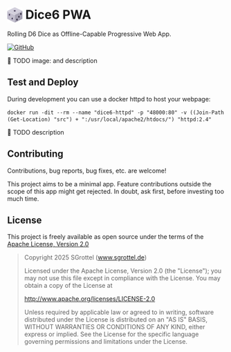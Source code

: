 # Dice6 PWA  <img src="imgs/dice6-icon-x48.png" alt="Dice6 Icon" align="left" style="height:1.25em;margin-right:0.25em">

Rolling D6 Dice as Offline-Capable Progressive Web App.

[![GitHub](https://img.shields.io/github/license/sgrottel/dice6-pwa)](LICENSE)

🚧 TODO image: and description


## Test and Deploy

During development you can use a docker httpd to host your webpage:
```pwsh
docker run -dit --rm --name "dice6-httpd" -p "48000:80" -v ((Join-Path (Get-Location) "src") + ":/usr/local/apache2/htdocs/") "httpd:2.4"
```

🚧 TODO description


## Contributing

Contributions, bug reports, bug fixes, etc. are welcome!

This project aims to be a minimal app.
Feature contributions outside the scope of this app might get rejected.
In doubt, ask first, before investing too much time.


## License

This project is freely available as open source under the terms of the [Apache License, Version 2.0](LICENSE)

> Copyright 2025 SGrottel (www.sgrottel.de)
>
> Licensed under the Apache License, Version 2.0 (the "License");
> you may not use this file except in compliance with the License.
> You may obtain a copy of the License at
>
> http://www.apache.org/licenses/LICENSE-2.0
>
> Unless required by applicable law or agreed to in writing, software
> distributed under the License is distributed on an "AS IS" BASIS,
> WITHOUT WARRANTIES OR CONDITIONS OF ANY KIND, either express or implied.
> See the License for the specific language governing permissions and
> limitations under the License.
